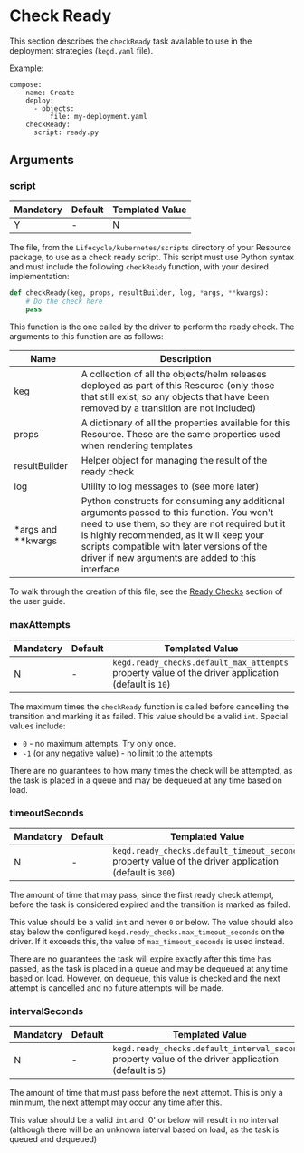 # Check Ready

This section describes the `checkReady` task available to use in the deployment strategies (`kegd.yaml` file).

Example:
```
compose:
  - name: Create
    deploy:
      - objects:
          file: my-deployment.yaml
    checkReady:
      script: ready.py
```

## Arguments

### script

| Mandatory | Default | Templated Value |
| --- | --- | --- | 
| Y | - | N |

The file, from the `Lifecycle/kubernetes/scripts` directory of your Resource package, to use as a check ready script. This script must use Python syntax and must include the following `checkReady` function, with your desired implementation:

```python
def checkReady(keg, props, resultBuilder, log, *args, **kwargs):
    # Do the check here
    pass 
```

This function is the one called by the driver to perform the ready check. The arguments to this function are as follows:

| Name | Description |
| --- | --- |
| keg | A collection of all the objects/helm releases deployed as part of this Resource (only those that still exist, so any objects that have been removed by a transition are not included) |
| props | A dictionary of all the properties available for this Resource. These are the same properties used when rendering templates |
| resultBuilder | Helper object for managing the result of the ready check | 
| log | Utility to log messages to (see more later) |
| *args and **kwargs | Python constructs for consuming any additional arguments passed to this function. You won't need to use them, so they are not required but it is highly recommended, as it will keep your scripts compatible with later versions of the driver if new arguments are added to this interface |

To walk through the creation of this file, see the [Ready Checks](../user-guide/ready-checks.md) section of the user guide.

### maxAttempts

| Mandatory | Default | Templated Value |
| --- | --- | --- | 
| N | - | `kegd.ready_checks.default_max_attempts` property value of the driver application (default is `10`) | N |

The maximum times the `checkReady` function is called before cancelling the transition and marking it as failed. This value should be a valid `int`. Special values include:

- `0` - no maximum attempts. Try only once.
- `-1` (or any negative value) - no limit to the attempts

There are no guarantees to how many times the check will be attempted, as the task is placed in a queue and may be dequeued at any time based on load.

### timeoutSeconds

| Mandatory | Default | Templated Value |
| --- | --- | --- | 
| N | - | `kegd.ready_checks.default_timeout_seconds` property value of the driver application (default is `300`) | N |

The amount of time that may pass, since the first ready check attempt, before the task is considered expired and the transition is marked as failed. 

This value should be a valid `int` and never `0` or below. The value should also stay below the configured `kegd.ready_checks.max_timeout_seconds` on the driver. If it exceeds this, the value of `max_timeout_seconds` is used instead.

There are no guarantees the task will expire exactly after this time has passed, as the task is placed in a queue and may be dequeued at any time based on load. However, on dequeue, this value is checked and the next attempt is cancelled and no future attempts will be made.

### intervalSeconds

| Mandatory | Default | Templated Value |
| --- | --- | --- | 
| N | - | `kegd.ready_checks.default_interval_seconds` property value of the driver application (default is `5`) | N |

The amount of time that must pass before the next attempt. This is only a minimum, the next attempt may occur any time after this.

This value should be a valid `int` and '0' or below will result in no interval (although there will be an unknown interval based on load, as the task is queued and dequeued)

